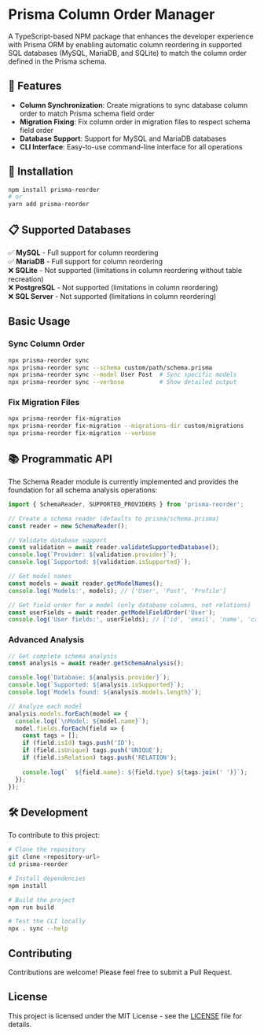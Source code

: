 # Prisma Column Order Manager

A TypeScript-based NPM package that enhances the developer experience with Prisma ORM by enabling automatic column reordering in supported SQL databases (MySQL, MariaDB, and SQLite) to match the column order defined in the Prisma schema.

## 🎯 Features
- **Column Synchronization**: Create migrations to sync database column order to match Prisma schema field order
- **Migration Fixing**: Fix column order in migration files to respect schema field order
- **Database Support**: Support for MySQL and MariaDB databases
- **CLI Interface**: Easy-to-use command-line interface for all operations

## 🚀 Installation

```bash
npm install prisma-reorder
# or
yarn add prisma-reorder
```

## 📋 Supported Databases

✅ **MySQL** - Full support for column reordering  
✅ **MariaDB** - Full support for column reordering  
❌ **SQLite** - Not supported (limitations in column reordering without table recreation)  
❌ **PostgreSQL** - Not supported (limitations in column reordering)  
❌ **SQL Server** - Not supported (limitations in column reordering)

## Basic Usage

### Sync Column Order
```bash
npx prisma-reorder sync
npx prisma-reorder sync --schema custom/path/schema.prisma
npx prisma-reorder sync --model User Post  # Sync specific models
npx prisma-reorder sync --verbose          # Show detailed output
```

### Fix Migration Files
```bash
npx prisma-reorder fix-migration
npx prisma-reorder fix-migration --migrations-dir custom/migrations
npx prisma-reorder fix-migration --verbose
```

## 📚 Programmatic API

The Schema Reader module is currently implemented and provides the foundation for all schema analysis operations:

```typescript
import { SchemaReader, SUPPORTED_PROVIDERS } from 'prisma-reorder';

// Create a schema reader (defaults to prisma/schema.prisma)
const reader = new SchemaReader();

// Validate database support
const validation = await reader.validateSupportedDatabase();
console.log(`Provider: ${validation.provider}`);
console.log(`Supported: ${validation.isSupported}`);

// Get model names
const models = await reader.getModelNames();
console.log('Models:', models); // ['User', 'Post', 'Profile']

// Get field order for a model (only database columns, not relations)
const userFields = await reader.getModelFieldOrder('User');
console.log('User fields:', userFields); // ['id', 'email', 'name', 'createdAt']
```

### Advanced Analysis

```typescript
// Get complete schema analysis
const analysis = await reader.getSchemaAnalysis();

console.log(`Database: ${analysis.provider}`);
console.log(`Supported: ${analysis.isSupported}`);
console.log(`Models found: ${analysis.models.length}`);

// Analyze each model
analysis.models.forEach(model => {
  console.log(`\nModel: ${model.name}`);
  model.fields.forEach(field => {
    const tags = [];
    if (field.isId) tags.push('ID');
    if (field.isUnique) tags.push('UNIQUE');
    if (field.isRelation) tags.push('RELATION');
    
    console.log(`  ${field.name}: ${field.type} ${tags.join(' ')}`);
  });
});
```

## 🛠️ Development

To contribute to this project:

```bash
# Clone the repository
git clone <repository-url>
cd prisma-reorder

# Install dependencies
npm install

# Build the project
npm run build

# Test the CLI locally
npx . sync --help
```

## Contributing

Contributions are welcome! Please feel free to submit a Pull Request.

## License

This project is licensed under the MIT License - see the [LICENSE](LICENSE) file for details.

